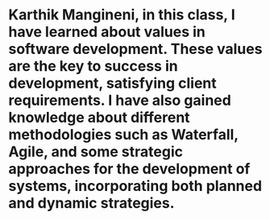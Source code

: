# Karthik Mangineni, in this class, I have learned about values in software development. These values are the key to success in development, satisfying client requirements. I have also gained knowledge about different methodologies such as Waterfall, Agile, and some strategic approaches for the development of systems, incorporating both planned and dynamic strategies.




